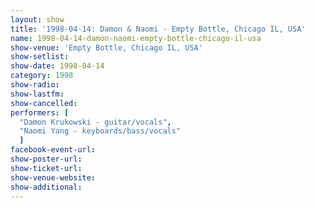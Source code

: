 ```yaml
---
layout: show
title: '1998-04-14: Damon & Naomi - Empty Bottle, Chicago IL, USA'
name: 1998-04-14-damon-naomi-empty-bottle-chicago-il-usa
show-venue: 'Empty Bottle, Chicago IL, USA'
show-setlist: 
show-date: 1998-04-14
category: 1998
show-radio: 
show-lastfm: 
show-cancelled: 
performers: [
  "Damon Krukowski - guitar/vocals",
  "Naomi Yang - keyboards/bass/vocals"
  ]
facebook-event-url: 
show-poster-url: 
show-ticket-url: 
show-venue-website: 
show-additional: 
---
```


